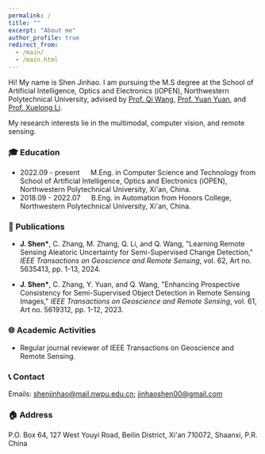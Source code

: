 ```yaml
---
permalink: /
title: ""
excerpt: "About me"
author_profile: true
redirect_from: 
  - /main/
  - /main.html
---
```


Hi! My name is Shen Jinhao. I am pursuing the M.S degree at the School of Artificial Intelligence, Optics and Electronics (iOPEN), Northwestern Polytechnical University, advised by [Prof. Qi Wang](https://crabwq.github.io/), [Prof. Yuan Yuan](https://iopen.nwpu.edu.cn/info/1329/1385.htm), and [Prof. Xuelong Li](http://xuelongli.cn/en.php). 

My research interests lie in the multimodal, computer vision, and remote sensing. 



### :mortar_board: Education 
- 2022.09 - present &emsp;  M.Eng. in Computer Science and Technology from School of Artificial Intelligence, Optics and Electronics (iOPEN), Northwestern Polytechnical University, Xi'an, China.
- 2018.09 - 2022.07 &emsp;  B.Eng. in Automation from Honors College, Northwestern Polytechnical University, Xi'an, China.


### :memo: Publications
- **J. Shen\***, C. Zhang, M. Zhang, Q. Li, and Q. Wang, "Learning Remote Sensing Aleatoric Uncertainty for Semi-Supervised Change Detection," *IEEE Transactions on Geoscience and Remote Sensing*, vol. 62, Art no. 5635413, pp. 1-13, 2024.

- **J. Shen\***, C. Zhang, Y. Yuan, and Q. Wang, "Enhancing Prospective Consistency for Semi-Supervised Object Detection in Remote Sensing Images," *IEEE Transactions on Geoscience and Remote Sensing*, vol. 61, Art no. 5619312, pp. 1-12, 2023.


### :globe_with_meridians: Academic Activities
- Regular journal reviewer of IEEE Transactions on Geoscience and Remote Sensing.


### :telephone_receiver: Contact
Emails: shenjinhao@mail.nwpu.edu.cn; jinhaoshen00@gmail.com


### :house: Address
P.O. Box 64, 127 West Youyi Road, Beilin District, Xi'an 710072, Shaanxi, P.R. China

